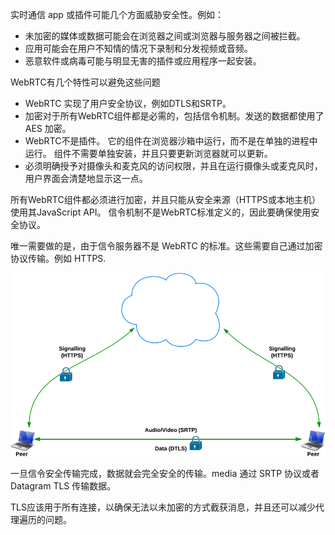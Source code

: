 实时通信 app 或插件可能几个方面威胁安全性。例如：

- 未加密的媒体或数据可能会在浏览器之间或浏览器与服务器之间被拦截。
- 应用可能会在用户不知情的情况下录制和分发视频或音频。
- 恶意软件或病毒可能与明显无害的插件或应用程序一起安装。

WebRTC有几个特性可以避免这些问题

- WebRTC 实现了用户安全协议，例如DTLS和SRTP。
- 加密对于所有WebRTC组件都是必需的，包括信令机制。发送的数据都使用了 AES 加密。
- WebRTC不是插件。 它的组件在浏览器沙箱中运行，而不是在单独的进程中运行。 组件不需要单独安装，并且只要更新浏览器就可以更新。
- 必须明确授予对摄像头和麦克风的访问权限，并且在运行摄像头或麦克风时，用户界面会清楚地显示这一点。


所有WebRTC组件都必须进行加密，并且只能从安全来源（HTTPS或本地主机）使用其JavaScript API。 信令机制不是WebRTC标准定义的，因此要确保使用安全协议。

唯一需要做的是，由于信令服务器不是 WebRTC 的标准。这些需要自己通过加密协议传输。例如 HTTPS.

![](images/securePathways.png)



一旦信令安全传输完成，数据就会完全安全的传输。media 通过 SRTP 协议或者 Datagram TLS 传输数据。

TLS应该用于所有连接，以确保无法以未加密的方式截获消息，并且还可以减少代理遍历的问题。